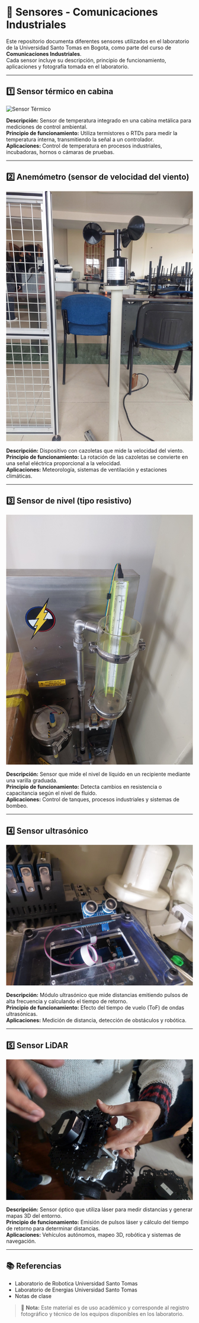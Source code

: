 # 📡 Sensores - Comunicaciones Industriales

Este repositorio documenta diferentes sensores utilizados en el laboratorio de la Universidad Santo Tomas en Bogota, como parte del curso de **Comunicaciones Industriales**.  
Cada sensor incluye su descripción, principio de funcionamiento, aplicaciones y fotografía tomada en el laboratorio.

---

## 1️⃣ Sensor térmico en cabina

![Sensor Térmico](sensor_termico.png)

**Descripción:** Sensor de temperatura integrado en una cabina metálica para mediciones de control ambiental.  
**Principio de funcionamiento:** Utiliza termistores o RTDs para medir la temperatura interna, transmitiendo la señal a un controlador.  
**Aplicaciones:** Control de temperatura en procesos industriales, incubadoras, hornos o cámaras de pruebas.

---

## 2️⃣ Anemómetro (sensor de velocidad del viento)

![Anemómetro](anemometro.png)

**Descripción:** Dispositivo con cazoletas que mide la velocidad del viento.  
**Principio de funcionamiento:** La rotación de las cazoletas se convierte en una señal eléctrica proporcional a la velocidad.  
**Aplicaciones:** Meteorología, sistemas de ventilación y estaciones climáticas.

---

## 3️⃣ Sensor de nivel (tipo resistivo)

![Sensor de Nivel](sensor_nivel.png)

**Descripción:** Sensor que mide el nivel de líquido en un recipiente mediante una varilla graduada.  
**Principio de funcionamiento:** Detecta cambios en resistencia o capacitancia según el nivel de fluido.  
**Aplicaciones:** Control de tanques, procesos industriales y sistemas de bombeo.

---

## 4️⃣ Sensor ultrasónico

![Sensor Ultrasónico](sensor_ultrasonico.png)

**Descripción:** Módulo ultrasónico que mide distancias emitiendo pulsos de alta frecuencia y calculando el tiempo de retorno.  
**Principio de funcionamiento:** Efecto del tiempo de vuelo (ToF) de ondas ultrasónicas.  
**Aplicaciones:** Medición de distancia, detección de obstáculos y robótica.

---

## 5️⃣ Sensor LiDAR

![Sensor LiDAR](sensor_lidar.png)

**Descripción:** Sensor óptico que utiliza láser para medir distancias y generar mapas 3D del entorno.  
**Principio de funcionamiento:** Emisión de pulsos láser y cálculo del tiempo de retorno para determinar distancias.  
**Aplicaciones:** Vehículos autónomos, mapeo 3D, robótica y sistemas de navegación.

---

## 📚 Referencias
- Laboratorio de Robotica Universidad Santo Tomas  
- Laboratorio de Energias Universidad Santo Tomas
- Notas de clase  

> 📌 **Nota:** Este material es de uso académico y corresponde al registro fotográfico y técnico de los equipos disponibles en los laboratorio.
